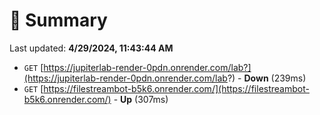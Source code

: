 # 📖 Summary
Last updated: **4/29/2024, 11:43:44 AM**

- `GET` [https://jupiterlab-render-0pdn.onrender.com/lab?](https://jupiterlab-render-0pdn.onrender.com/lab?) - **Down** (239ms)
- `GET` [https://filestreambot-b5k6.onrender.com/](https://filestreambot-b5k6.onrender.com/) - **Up** (307ms)
